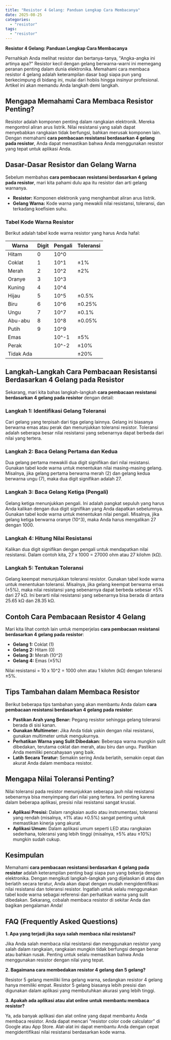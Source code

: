 ```yaml
---
title: "Resistor 4 Gelang: Panduan Lengkap Cara Membacanya"
date: 2025-08-25
categories: 
  - "resistor"
tags: 
  - "resistor"
---
```


**Resistor 4 Gelang: Panduan Lengkap Cara Membacanya**

Pernahkah Anda melihat resistor dan bertanya-tanya, "Angka-angka ini artinya apa?" Resistor kecil dengan gelang berwarna-warni ini memegang peranan penting dalam dunia elektronika. Memahami cara membaca resistor 4 gelang adalah keterampilan dasar bagi siapa pun yang berkecimpung di bidang ini, mulai dari hobiis hingga insinyur profesional. Artikel ini akan memandu Anda langkah demi langkah.

## Mengapa Memahami Cara Membaca Resistor Penting?

Resistor adalah komponen penting dalam rangkaian elektronik. Mereka mengontrol aliran arus listrik. Nilai resistansi yang salah dapat menyebabkan rangkaian tidak berfungsi, bahkan merusak komponen lain. Dengan memahami **cara pembacaan resistansi berdasarkan 4 gelang pada resistor**, Anda dapat memastikan bahwa Anda menggunakan resistor yang tepat untuk aplikasi Anda.

## Dasar-Dasar Resistor dan Gelang Warna

Sebelum membahas **cara pembacaan resistansi berdasarkan 4 gelang pada resistor**, mari kita pahami dulu apa itu resistor dan arti gelang warnanya.

- **Resistor:** Komponen elektronik yang menghambat aliran arus listrik.
- **Gelang Warna:** Kode warna yang mewakili nilai resistansi, toleransi, dan terkadang koefisien suhu.

### Tabel Kode Warna Resistor

Berikut adalah tabel kode warna resistor yang harus Anda hafal:

| Warna | Digit | Pengali | Toleransi |
| --- | --- | --- | --- |
| Hitam | 0 | 10^0 |  |
| Coklat | 1 | 10^1 | ±1% |
| Merah | 2 | 10^2 | ±2% |
| Oranye | 3 | 10^3 |  |
| Kuning | 4 | 10^4 |  |
| Hijau | 5 | 10^5 | ±0.5% |
| Biru | 6 | 10^6 | ±0.25% |
| Ungu | 7 | 10^7 | ±0.1% |
| Abu-abu | 8 | 10^8 | ±0.05% |
| Putih | 9 | 10^9 |  |
| Emas |  | 10^-1 | ±5% |
| Perak |  | 10^-2 | ±10% |
| Tidak Ada |  |  | ±20% |

## Langkah-Langkah Cara Pembacaan Resistansi Berdasarkan 4 Gelang pada Resistor

Sekarang, mari kita bahas langkah-langkah **cara pembacaan resistansi berdasarkan 4 gelang pada resistor** dengan detail:

### Langkah 1: Identifikasi Gelang Toleransi

Cari gelang yang terpisah dari tiga gelang lainnya. Gelang ini biasanya berwarna emas atau perak dan menunjukkan toleransi resistor. Toleransi adalah seberapa besar nilai resistansi yang sebenarnya dapat berbeda dari nilai yang tertera.

### Langkah 2: Baca Gelang Pertama dan Kedua

Dua gelang pertama mewakili dua digit signifikan dari nilai resistansi. Gunakan tabel kode warna untuk menentukan nilai masing-masing gelang. Misalnya, jika gelang pertama berwarna merah (2) dan gelang kedua berwarna ungu (7), maka dua digit signifikan adalah 27.

### Langkah 3: Baca Gelang Ketiga (Pengali)

Gelang ketiga menunjukkan pengali. Ini adalah pangkat sepuluh yang harus Anda kalikan dengan dua digit signifikan yang Anda dapatkan sebelumnya. Gunakan tabel kode warna untuk menentukan nilai pengali. Misalnya, jika gelang ketiga berwarna oranye (10^3), maka Anda harus mengalikan 27 dengan 1000.

### Langkah 4: Hitung Nilai Resistansi

Kalikan dua digit signifikan dengan pengali untuk mendapatkan nilai resistansi. Dalam contoh kita, 27 x 1000 = 27000 ohm atau 27 kilohm (kΩ).

### Langkah 5: Tentukan Toleransi

Gelang keempat menunjukkan toleransi resistor. Gunakan tabel kode warna untuk menentukan toleransi. Misalnya, jika gelang keempat berwarna emas (±5%), maka nilai resistansi yang sebenarnya dapat berbeda sebesar ±5% dari 27 kΩ. Ini berarti nilai resistansi yang sebenarnya bisa berada di antara 25.65 kΩ dan 28.35 kΩ.

## Contoh Cara Pembacaan Resistor 4 Gelang

Mari kita lihat contoh lain untuk memperjelas **cara pembacaan resistansi berdasarkan 4 gelang pada resistor**:

- **Gelang 1:** Coklat (1)
- **Gelang 2:** Hitam (0)
- **Gelang 3:** Merah (10^2)
- **Gelang 4:** Emas (±5%)

Nilai resistansi = 10 x 10^2 = 1000 ohm atau 1 kilohm (kΩ) dengan toleransi ±5%.

## Tips Tambahan dalam Membaca Resistor

Berikut beberapa tips tambahan yang akan membantu Anda dalam **cara pembacaan resistansi berdasarkan 4 gelang pada resistor**:

- **Pastikan Arah yang Benar:** Pegang resistor sehingga gelang toleransi berada di sisi kanan.
- **Gunakan Multimeter:** Jika Anda tidak yakin dengan nilai resistansi, gunakan multimeter untuk mengukurnya.
- **Perhatikan Warna yang Sulit Dibedakan:** Beberapa warna mungkin sulit dibedakan, terutama coklat dan merah, atau biru dan ungu. Pastikan Anda memiliki pencahayaan yang baik.
- **Latih Secara Teratur:** Semakin sering Anda berlatih, semakin cepat dan akurat Anda dalam membaca resistor.

## Mengapa Nilai Toleransi Penting?

Nilai toleransi pada resistor menunjukkan seberapa jauh nilai resistansi sebenarnya bisa menyimpang dari nilai yang tertera. Ini penting karena dalam beberapa aplikasi, presisi nilai resistansi sangat krusial.

- **Aplikasi Presisi:** Dalam rangkaian audio atau instrumentasi, toleransi yang rendah (misalnya, ±1% atau ±0.5%) sangat penting untuk memastikan kinerja yang akurat.
- **Aplikasi Umum:** Dalam aplikasi umum seperti LED atau rangkaian sederhana, toleransi yang lebih tinggi (misalnya, ±5% atau ±10%) mungkin sudah cukup.

## Kesimpulan

Memahami **cara pembacaan resistansi berdasarkan 4 gelang pada resistor** adalah keterampilan penting bagi siapa pun yang bekerja dengan elektronika. Dengan mengikuti langkah-langkah yang dijelaskan di atas dan berlatih secara teratur, Anda akan dapat dengan mudah mengidentifikasi nilai resistansi dan toleransi resistor. Ingatlah untuk selalu menggunakan tabel kode warna sebagai referensi dan perhatikan warna yang sulit dibedakan. Sekarang, cobalah membaca resistor di sekitar Anda dan bagikan pengalaman Anda!

## FAQ (Frequently Asked Questions)

**1\. Apa yang terjadi jika saya salah membaca nilai resistansi?**

Jika Anda salah membaca nilai resistansi dan menggunakan resistor yang salah dalam rangkaian, rangkaian mungkin tidak berfungsi dengan benar atau bahkan rusak. Penting untuk selalu memastikan bahwa Anda menggunakan resistor dengan nilai yang tepat.

**2\. Bagaimana cara membedakan resistor 4 gelang dan 5 gelang?**

Resistor 5 gelang memiliki lima gelang warna, sedangkan resistor 4 gelang hanya memiliki empat. Resistor 5 gelang biasanya lebih presisi dan digunakan dalam aplikasi yang membutuhkan akurasi yang lebih tinggi.

**3\. Apakah ada aplikasi atau alat online untuk membantu membaca resistor?**

Ya, ada banyak aplikasi dan alat online yang dapat membantu Anda membaca resistor. Anda dapat mencari "resistor color code calculator" di Google atau App Store. Alat-alat ini dapat membantu Anda dengan cepat mengidentifikasi nilai resistansi berdasarkan kode warna.
